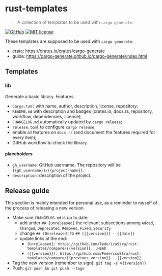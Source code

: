 # rust-templates

> A collection of templates to be used with `cargo generate`.

[![GitHub](https://img.shields.io/static/v1?label=github&message=FedericoStra/rust-templates&color=brightgreen&logo=github)](https://github.com/FedericoStra/rust-templates)
[![MIT license](https://img.shields.io/github/license/FedericoStra/rust-templates)](https://github.com/FedericoStra/rust-templates/blob/master/LICENSE)

These templates are supposed to be used with `cargo generate`:
- crate: <https://crates.io/crates/cargo-generate>
- guide: <https://cargo-generate.github.io/cargo-generate/index.html>

## Templates

### lib

Generate a basic library. Features:
- `Cargo.toml` with name, author, description, license, repository;
- `README.md` with description and badges (crates.io, docs.rs, repository, workflow, dependencies, license);
- `CHANGELOG.md` automatically updated by `cargo release`;
- `release.toml` to configure `cargo release`;
- enable all features on `docs.rs` (and document the features required for every item);
- GitHub workflow to check the library.

#### placeholders

- `gh_username`: GitHub username. The repository will be `{{gh_username}}/{{project-name}}`.
- `description`: description of the project.

## Release guide

This section is mainly intended for personal use, as a reminder to myself of the process of releasing a new version.

- Make sure `CHANGELOG.md` is up to date:
    + add under `## [Unreleased]` the relevant subsections among `Added`, `Changed`, `Deprecated`, `Removed`, `Fixed`, `Security`
    + change `## [Unreleased]` to `## [{{version}}] - {{date}}`
    + update links at the end:
        * `[Unreleased]: https://github.com/FedericoStra/rust-templates/compare/{{version}}...HEAD`
        * `[{{version}}]: https://github.com/FedericoStra/rust-templates/compare/{{previous_version}}...{{version}}`
- Tag the new version (remember to sign): `git tag -s v{{version}}`
- Push: `git push && git push --tags`
